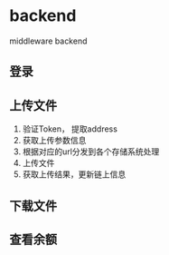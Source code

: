 # backend

middleware backend

## 登录

## 上传文件
1. 验证Token， 提取address
2. 获取上传参数信息
3. 根据对应的url分发到各个存储系统处理
4. 上传文件
5. 获取上传结果，更新链上信息
## 下载文件


## 查看余额

